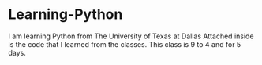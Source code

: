 # Learning-Python
I am learning Python from The University of Texas at Dallas 
Attached inside is the code that I learned from the classes. This class is 9 to 4 and for 5 days.
